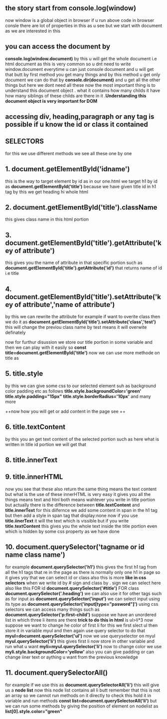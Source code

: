 ## the story start from console.log(window)
now window is a global object in browser if u run above code in browser consle there are lot of properties in this as u see but we start with document as we are interested in this
## you can access the document by 
**console.log(window.document)**
by this u will get the whole document i.e html document 
as this is very common so u dnt need to write window.document everytime u can just console document and u will get that
butt by first method you get many things and by this method u get only document 
we can do that by
**console.dir(document)** and u get all the other things but here we dont need all these
now the most important thing is to understand this document object . what it contains how many childs it have how many siblings of these childs are there in it .**Understanding this document object is very important for DOM**
## accessing div, heading,paragraph or any tag is possible if u know the **id** or **class** it contained
##     SELECTORS
for this we use different methods we see all these one by one 
## 1. document.getElementById('idname')
this is the way to target element by id 
as in our one.html we target h1 by id as 
**document.getElementById('title')**
because we have given title id in h1 tag
by this we get heading hi whole html
## 2. document.getElementById('title').className
this gives class name in this html portion
## 3. document.getElementById('title').getAttribute('key of attribute')
this gives you the name of attribute in that specific portion such as 
**document.getElementById('title').getAttribute('id')**
that returns name of id i.e title
## 4. document.getElementById('title').setAttribute('key of attribute','name of attribute')
by this we can rewrite the attribute for example if want to overite class then we do it as 
**document.getElementById('title').setAttribute('class','test')**
this will change the previou class name by test means it will overwite definately

now for furthur disussion we store our title portion in some variable and then we can play with it easily so 
**const title=document.getElementById('title')**
now we can use more methode on title as 
## 5. title.style
by this we can give some css to our selected element suh as background color padding etc as follows
**title.style.backgroundColor='green'**
**title.style.padding="15px"**
**title.style.borderRadius='10px'**
and many more

++now how you will get or add content in the page see ++
## 6. title.textContent
by this you an get text content of the selected portion such as here what is written in title id portion we will get that
## 8. title.innerText
## 9. title.innerHTML
now you see that these also return the same thing means the text content but what is the use of these 
innerHTML is very easy it gives you all the things means text and htnl both means wahtever you write in title portion  but
actually there is the difference between 
**title.textContent** and **title.innerText**
for this diifernce we add some content in span in the h1 tag but then add a style in span tag that display:none
now if you use **title.iinerText** it will the text which is vissible but if you write **title.textContent** this gives you the whole text inside the title portion even which is hidden by some css property as we have done
## 10. document.querySelector('tagname or id name class name')
for example
**document.querySelector('h1')**
this gives the first h1 tag from all the h1 tags that re in the page
as there is normally only one h1 in page so it gives yoy that 
we can select id or class also this is more **like in css selectors** when we write id by # sign and class by . sign we can select here also like this
FOR id
**document.querySelector('#title')**
FOR class
**document.querySelector('.heading')**
we can also use it for other tags such as for input as 
**document.querySelector('input')**
we can select input using its type as 
**document.querySelector('input[type="pasword"]')**
using css selectors we can access many things such as
**document.querySelector('p:first-child')**
 suppose we have an unordered list in which three li items are there
 **trick to do this in html** is ul>li*3
 now suppose we want to change he color of first li for this we first slect ul then store it in variable myul and then again use query selector to do that
 **myul=document.querySelector('ul')**
 now we use queryselector on myul
 **myul.querySelector('li')**
 this gives first li now store in other variable and run what u want
 **myli=myul.querySelector('li')**
 now to change color we use 
**myli.style.backgroundColor='yellow'**
also you can give padding or can change iiner text or aything u want from the previous knowledge
## 11. document.querySelectorAll()
for example if we use this as 
**document.querySelectorAll('li')**
this will give us a **node list**
now this node list contains all li butt remember that this is not an array so we cannot run methods on it directly
to check this hold it in variable and run methods
**const list=document.querySelectorAll('li')**
but we can run some methods by giving the position of element on nodelist as 
**list[0].style.color="green"**








